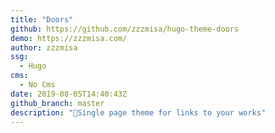 ```yaml
---
title: "Doors"
github: https://github.com/zzzmisa/hugo-theme-doors
demo: https://zzzmisa.com/
author: zzzmisa
ssg:
  - Hugo
cms:
  - No Cms
date: 2019-08-05T14:40:43Z
github_branch: master
description: "🚪Single page theme for links to your works"
---
```

